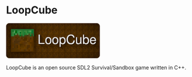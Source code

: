 # LoopCube

![LoopCube Logo (Wii U Meta Image)](meta/logo.png)

LoopCube is an open source SDL2 Survival/Sandbox game written in C++.
